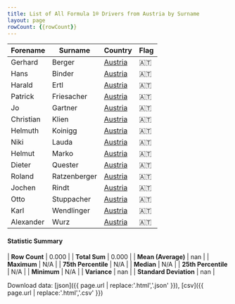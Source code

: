 ```yaml
---
title: List of All Formula 1® Drivers from Austria by Surname
layout: page
rowCount: {{rowCount}}
---
```


| Forename | Surname | Country | Flag |
|--|--|--|--|
| Gerhard | Berger | [Austria](/f1/countries/austria) | 🇦🇹 |
| Hans | Binder | [Austria](/f1/countries/austria) | 🇦🇹 |
| Harald | Ertl | [Austria](/f1/countries/austria) | 🇦🇹 |
| Patrick | Friesacher | [Austria](/f1/countries/austria) | 🇦🇹 |
| Jo | Gartner | [Austria](/f1/countries/austria) | 🇦🇹 |
| Christian | Klien | [Austria](/f1/countries/austria) | 🇦🇹 |
| Helmuth | Koinigg | [Austria](/f1/countries/austria) | 🇦🇹 |
| Niki | Lauda | [Austria](/f1/countries/austria) | 🇦🇹 |
| Helmut | Marko | [Austria](/f1/countries/austria) | 🇦🇹 |
| Dieter | Quester | [Austria](/f1/countries/austria) | 🇦🇹 |
| Roland | Ratzenberger | [Austria](/f1/countries/austria) | 🇦🇹 |
| Jochen | Rindt | [Austria](/f1/countries/austria) | 🇦🇹 |
| Otto | Stuppacher | [Austria](/f1/countries/austria) | 🇦🇹 |
| Karl | Wendlinger | [Austria](/f1/countries/austria) | 🇦🇹 |
| Alexander | Wurz | [Austria](/f1/countries/austria) | 🇦🇹 |

#### Statistic Summary

| **Row Count** | 0.000 |
| **Total Sum** | 0.000 |
| **Mean (Average)** | nan |
| **Maximum** | N/A |
| **75th Percentile** | N/A |
| **Median** | N/A |
| **25th Percentile** | N/A |
| **Minimum** | N/A |
| **Variance** | nan |
| **Standard Deviation** | nan |

Download data: [json]({{ page.url | replace:'.html','.json' }}), [csv]({{ page.url | replace:'.html','.csv' }})
